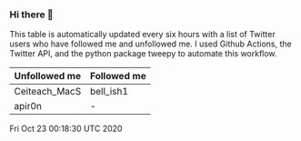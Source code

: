 ### Hi there 👋

This table is automatically updated every six hours with a list of Twitter users who have followed me and unfollowed me. I used Github Actions, the Twitter API, and the python package tweepy to automate this workflow.

| Unfollowed me |  Followed me |
| --- | --- |
|Ceiteach_MacS|bell_ish1|
|apir0n|-|
Fri Oct 23 00:18:30 UTC 2020
